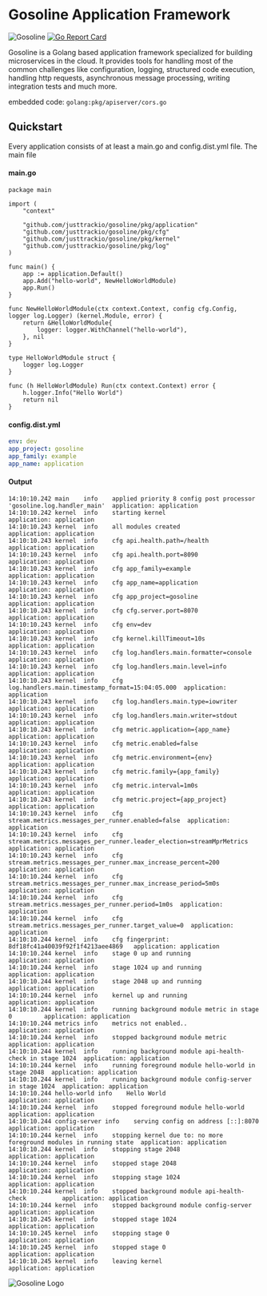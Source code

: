 # Gosoline Application Framework
![Gosoline](https://github.com/justtrackio/gosoline/workflows/Gosoline/badge.svg)
[![Go Report Card](https://goreportcard.com/badge/github.com/justtrackio/gosoline)](https://goreportcard.com/report/github.com/applike/gosoline)

Gosoline is a Golang based application framework specialized for building 
microservices in the cloud. It provides tools for handling most of the common
challenges like configuration, logging, structured code execution, handling
http requests, asynchronous message processing, writing integration tests and 
much more.

embedded code:
```golang:pkg/apiserver/cors.go```

## Quickstart
Every application consists of at least a main.go and config.dist.yml file. The
main file

#### main.go
```golang
package main

import (
	"context"

	"github.com/justtrackio/gosoline/pkg/application"
	"github.com/justtrackio/gosoline/pkg/cfg"
	"github.com/justtrackio/gosoline/pkg/kernel"
	"github.com/justtrackio/gosoline/pkg/log"
)

func main() {
	app := application.Default()
	app.Add("hello-world", NewHelloWorldModule)
	app.Run()
}

func NewHelloWorldModule(ctx context.Context, config cfg.Config, logger log.Logger) (kernel.Module, error) {
	return &HelloWorldModule{
		logger: logger.WithChannel("hello-world"),
	}, nil
}

type HelloWorldModule struct {
	logger log.Logger
}

func (h HelloWorldModule) Run(ctx context.Context) error {
	h.logger.Info("Hello World")
	return nil
}
```

#### config.dist.yml
```yaml
env: dev
app_project: gosoline
app_family: example
app_name: application
```

#### Output
```
14:10:10.242 main    info    applied priority 8 config post processor 'gosoline.log.handler_main'  application: application
14:10:10.242 kernel  info    starting kernel                                     application: application
14:10:10.243 kernel  info    all modules created                                 application: application
14:10:10.243 kernel  info    cfg api.health.path=/health                         application: application
14:10:10.243 kernel  info    cfg api.health.port=8090                            application: application
14:10:10.243 kernel  info    cfg app_family=example                              application: application
14:10:10.243 kernel  info    cfg app_name=application                            application: application
14:10:10.243 kernel  info    cfg app_project=gosoline                            application: application
14:10:10.243 kernel  info    cfg cfg.server.port=8070                            application: application
14:10:10.243 kernel  info    cfg env=dev                                         application: application
14:10:10.243 kernel  info    cfg kernel.killTimeout=10s                          application: application
14:10:10.243 kernel  info    cfg log.handlers.main.formatter=console             application: application
14:10:10.243 kernel  info    cfg log.handlers.main.level=info                    application: application
14:10:10.243 kernel  info    cfg log.handlers.main.timestamp_format=15:04:05.000  application: application
14:10:10.243 kernel  info    cfg log.handlers.main.type=iowriter                 application: application
14:10:10.243 kernel  info    cfg log.handlers.main.writer=stdout                 application: application
14:10:10.243 kernel  info    cfg metric.application={app_name}                   application: application
14:10:10.243 kernel  info    cfg metric.enabled=false                            application: application
14:10:10.243 kernel  info    cfg metric.environment={env}                        application: application
14:10:10.243 kernel  info    cfg metric.family={app_family}                      application: application
14:10:10.243 kernel  info    cfg metric.interval=1m0s                            application: application
14:10:10.243 kernel  info    cfg metric.project={app_project}                    application: application
14:10:10.243 kernel  info    cfg stream.metrics.messages_per_runner.enabled=false  application: application
14:10:10.243 kernel  info    cfg stream.metrics.messages_per_runner.leader_election=streamMprMetrics  application: application
14:10:10.243 kernel  info    cfg stream.metrics.messages_per_runner.max_increase_percent=200  application: application
14:10:10.244 kernel  info    cfg stream.metrics.messages_per_runner.max_increase_period=5m0s  application: application
14:10:10.244 kernel  info    cfg stream.metrics.messages_per_runner.period=1m0s  application: application
14:10:10.244 kernel  info    cfg stream.metrics.messages_per_runner.target_value=0  application: application
14:10:10.244 kernel  info    cfg fingerprint: 8df18fc41a40039f92f1f4213aee4869   application: application
14:10:10.244 kernel  info    stage 0 up and running                              application: application
14:10:10.244 kernel  info    stage 1024 up and running                           application: application
14:10:10.244 kernel  info    stage 2048 up and running                           application: application
14:10:10.244 kernel  info    kernel up and running                               application: application
14:10:10.244 kernel  info    running background module metric in stage 0         application: application
14:10:10.244 metrics info    metrics not enabled..                               application: application
14:10:10.244 kernel  info    stopped background module metric                    application: application
14:10:10.244 kernel  info    running background module api-health-check in stage 1024  application: application
14:10:10.244 kernel  info    running foreground module hello-world in stage 2048  application: application
14:10:10.244 kernel  info    running background module config-server in stage 1024  application: application
14:10:10.244 hello-world info    Hello World                                         application: application
14:10:10.244 kernel  info    stopped foreground module hello-world               application: application
14:10:10.244 config-server info    serving config on address [::]:8070                 application: application
14:10:10.244 kernel  info    stopping kernel due to: no more foreground modules in running state  application: application
14:10:10.244 kernel  info    stopping stage 2048                                 application: application
14:10:10.244 kernel  info    stopped stage 2048                                  application: application
14:10:10.244 kernel  info    stopping stage 1024                                 application: application
14:10:10.244 kernel  info    stopped background module api-health-check          application: application
14:10:10.244 kernel  info    stopped background module config-server             application: application
14:10:10.245 kernel  info    stopped stage 1024                                  application: application
14:10:10.245 kernel  info    stopping stage 0                                    application: application
14:10:10.245 kernel  info    stopped stage 0                                     application: application
14:10:10.245 kernel  info    leaving kernel                                      application: application
```

![Gosoline Logo](http://cdn.applike-services.info/public/2019/10/23/gosoline.svg)